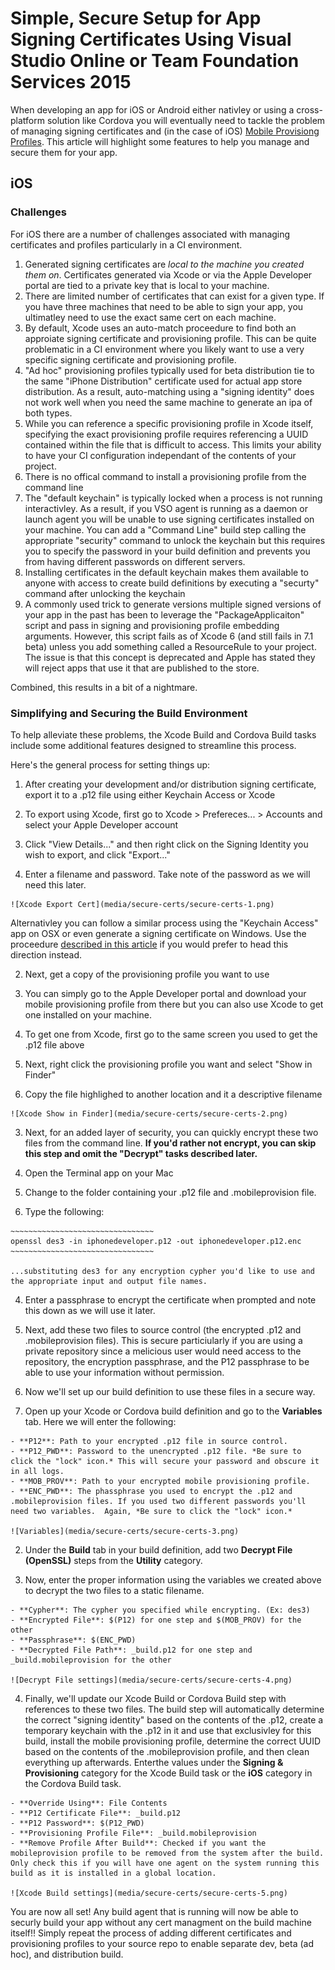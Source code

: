 <properties pageTitle="Simple, Secure Setup for App Signing Certificates Using Visual Studio Online or Team Foundation Services 2015"
  description="Simple, Secure Setup for App Signing Certificates Using Visual Studio Online or Team Foundation Services 2015"
  services=""
  documentationCenter=""
  authors="clantz" />

# Simple, Secure Setup for App Signing Certificates Using Visual Studio Online or Team Foundation Services 2015
When developing an app for iOS or Android either nativley or using a cross-platform solution like Cordova you will eventually need to tackle the problem of managing signing certificates and (in the case of iOS) [Mobile Provisiong Profiles](https://developer.apple.com/library/ios/documentation/IDEs/Conceptual/AppStoreDistributionTutorial/Introduction/Introduction.html#//apple_ref/doc/uid/TP40013839). This article will highlight some features to help you manage and secure them for your app.

## iOS
### Challenges
For iOS there are a number of challenges associated with managing certificates and profiles particularly in a CI environment.

1. Generated signing certificates are *local to the machine you created them on*. Certificates generated via Xcode or via the Apple Developer portal are tied to a private key that is local to your machine.
2. There are limited number of certificates that can exist for a given type. If you have three machines that need to be able to sign your app, you ultimatley need to use the exact same cert on each machine.
3. By default, Xcode uses an auto-match proceedure to find both an approiate signing certificate and provisioning profile. This can be quite problematic in a CI environment where you likely want to use a very specific signing certificate and provisioning profile.
4. "Ad hoc" provisioning profiles typically used for beta distribution tie to the same "iPhone Distribution" certificate used for actual app store distribution. As a result, auto-matching using a "signing identity" does not work well when you need the same machine to generate an ipa of both types.
5. While you can reference a specific provisioning profile in Xcode itself, specifying the exact provisioning profile requires referencing a UUID contained within the file that is difficult to access. This limits your ability to have your CI configuration independant of the contents of your project.
6. There is no offical command to install a provisioning profile from the command line
7. The "default keychain" is typically locked when a process is not running interactivley. As a result, if you VSO agent is running as a daemon or launch agent you will be unable to use signing certificates installed on your machine. You can add a "Command Line" build step calling the appropriate "security" command to unlock the keychain but this requires you to specify the password in your build definition and prevents you from having different passwords on different servers.
8. Installing certificates in the default keychain makes them available to anyone with access to create build definitions by executing a "securty" command after unlocking the keychain
9. A commonly used trick to generate versions multiple signed versions of your app in the past has been to leverage the "PackageApplicaiton" script and pass in signing and provisioning profile embedding arguments. However, this script fails as of Xcode 6 (and still fails in 7.1 beta) unless you add something called a ResourceRule to your project. The issue is that this concept is deprecated and Apple has stated they will reject apps that use it that are published to the store.

Combined, this results in a bit of a nightmare. 

### Simplifying and Securing the Build Environment
To help alleviate these problems, the Xcode Build and Cordova Build tasks include some additional features designed to streamline this process. 

Here's the general process for setting things up:

1. After creating your development and/or distribution signing certificate, export it to a .p12 file using either Keychain Access or Xcode
  
  1. To export using Xcode, first go to Xcode > Prefereces... > Accounts and select your Apple Developer account
  
  2. Click "View Details..." and then right click on the Signing Identity you wish to export, and click "Export..."
  
  3. Enter a filename and password. Take note of the password as we will need this later. 
  
	![Xcode Export Cert](media/secure-certs/secure-certs-1.png)

  Alternativley you can follow a similar process using the "Keychain Access" app on OSX or even generate a signing certificate on Windows. Use the proceedure [described in this article](http://docs.build.phonegap.com/en_US/signing_signing-ios.md.html#_windows_users) if you would prefer to head this direction instead.

2. Next, get a copy of the provisioning profile you want to use 
  
  1. You can simply go to the Apple Developer portal and download your mobile provisioning profile from there but you can also use Xcode to get one installed on your machine.
  
  2. To get one from Xcode, first go to the same screen you used to get the .p12 file above 
  
  3. Next, right click the provisioning profile you want and select "Show in Finder"
  
  4. Copy the file highlighed to another location and it a descriptive filename 

	![Xcode Show in Finder](media/secure-certs/secure-certs-2.png)

3. Next, for an added layer of security, you can quickly encrypt these two files from the command line. **If you'd rather not encrypt, you can skip this step and omit the "Decrypt" tasks described later.**

  1. Open the Terminal app on your Mac
  
  2. Change to the folder containing your .p12 file and .mobileprovision file.
  
  3. Type the following:
  
    ~~~~~~~~~~~~~~~~~~~~~~~~~~~~~~~~
    openssl des3 -in iphonedeveloper.p12 -out iphonedeveloper.p12.enc
    ~~~~~~~~~~~~~~~~~~~~~~~~~~~~~~~~
    
    ...substituting des3 for any encryption cypher you'd like to use and the appropriate input and output file names.
  
  4. Enter a passphrase to encrypt the certificate when prompted and note this down as we will use it later.
  
4. Next, add these two files to source control (the encrypted .p12 and .mobileprovision files). This is secure particiularly if you are using a private repository since a melicious user would need access to the repository, the encryption passphrase, and the P12 passphrase to be able to use your information without permission.

5. Now we'll set up our build definition to use these files in a secure way. 

  1. Open up your Xcode or Cordova build definition and go to the **Variables** tab. Here we will enter the following:
  
    - **P12**: Path to your encrypted .p12 file in source control.
    - **P12_PWD**: Password to the unencrypted .p12 file. *Be sure to click the "lock" icon.* This will secure your password and obscure it in all logs.
    - **MOB_PROV**: Path to your encrypted mobile provisioning profile.
    - **ENC_PWD**: The phassphrase you used to encrypt the .p12 and .mobileprovision files. If you used two different passwords you'll need two variables.  Again, *Be sure to click the "lock" icon.*

	![Variables](media/secure-certs/secure-certs-3.png)
  
  2. Under the **Build** tab in your build definition, add two **Decrypt File (OpenSSL)** steps from the **Utility** category.
  
  3. Now, enter the proper information using the variables we created above to decrypt the two files to a static filename.
  
    - **Cypher**: The cypher you specified while encrypting. (Ex: des3)
    - **Encrypted File**: $(P12) for one step and $(MOB_PROV) for the other
    - **Passphrase**: $(ENC_PWD)
    - **Decrypted File Path**: _build.p12 for one step and _build.mobileprovision for the other

	![Decrypt File settings](media/secure-certs/secure-certs-4.png)
  
  4. Finally, we'll update our Xcode Build or Cordova Build step with references to these two files. The build step will automatically determine the correct "signing identity" based on the contents of the .p12, create a temporary keychain with the .p12 in it and use that exclusivley for this build, install the mobile provisioning profile, determine the correct UUID based on the contents of the .mobileprovision profile, and then clean everything up afterwards. Enterthe values under the **Signing & Provisioning** category for the Xcode Build task or the **iOS** category in the Cordova Build task. 
  
    - **Override Using**: File Contents
    - **P12 Certificate File**: _build.p12
    - **P12 Password**: $(P12_PWD)
    - **Provisioning Profile File**: _build.mobileprovision
    - **Remove Profile After Build**: Checked if you want the mobileprovision profile to be removed from the system after the build. Only check this if you will have one agent on the system running this build as it is installed in a global location.

	![Xcode Build settings](media/secure-certs/secure-certs-5.png)
  
 You are now all set! Any build agent that is running will now be able to securly build your app without any cert managment on the build machine itself!!  Simply repeat the process of adding different certificates and provisioning profiles to your source repo to enable separate dev, beta (ad hoc), and distribution build.
